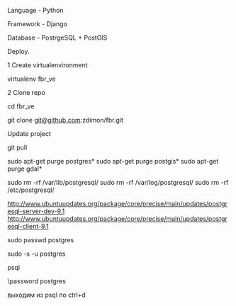 Language - Python

Framework - Django

Database - PostrgeSQL + PostGIS

Deploy.

1 Create virtualenvironment

virtualenv fbr_ve

2 Clone repo

cd fbr_ve

git clone git@github.com:zdimon/fbr.git

Update project

git pull

sudo apt-get purge postgres*
sudo apt-get purge postgis*
sudo apt-get purge gdal*

sudo rm -rf /var/lib/postgresql/
sudo rm -rf /var/log/postgresql/
sudo rm -rf /etc/postgresql/

http://www.ubuntuupdates.org/package/core/precise/main/updates/postgresql-server-dev-9.1
http://www.ubuntuupdates.org/package/core/precise/main/updates/postgresql-client-9.1

sudo passwd postgres

sudo -s -u postgres

psql

\password postgres

выходим из psql по ctrl+d






